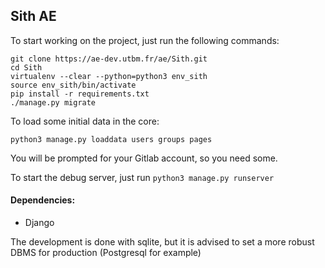 ## Sith AE


To start working on the project, just run the following commands:

    git clone https://ae-dev.utbm.fr/ae/Sith.git
    cd Sith
    virtualenv --clear --python=python3 env_sith
    source env_sith/bin/activate
    pip install -r requirements.txt
    ./manage.py migrate

To load some initial data in the core:

    python3 manage.py loaddata users groups pages

You will be prompted for your Gitlab account, so you need some.

To start the debug server, just run `python3 manage.py runserver`

#### Dependencies:
  * Django

The development is done with sqlite, but it is advised to set a more robust
DBMS for production (Postgresql for example)
